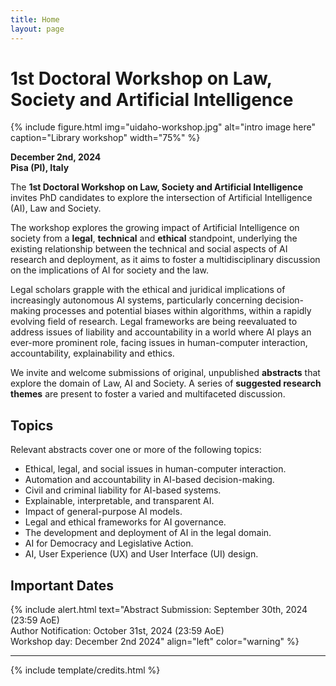 ```yaml
---
title: Home
layout: page
---
```


# 1st Doctoral Workshop on Law, Society and Artificial Intelligence

{% include figure.html img="uidaho-workshop.jpg" alt="intro image here" caption="Library workshop" width="75%" %}


**December 2nd, 2024<br>
Pisa (PI), Italy**


The **1st Doctoral Workshop on Law, Society and Artificial Intelligence** invites PhD candidates to explore the intersection of Artificial Intelligence (AI), Law and Society. 

The workshop explores the growing impact of Artificial Intelligence on society from a **legal**, **technical** and **ethical** standpoint, underlying the existing relationship between the technical and social aspects of AI research and deployment, as it aims to foster a multidisciplinary discussion on the implications of AI for society and the law.

Legal scholars grapple with the ethical and juridical implications of increasingly autonomous AI systems, particularly concerning decision-making processes and potential biases within algorithms, within a rapidly evolving field of research. Legal frameworks are being reevaluated to address issues of liability and accountability in a world where AI plays an ever-more prominent role, facing issues in human-computer interaction, accountability, explainability and ethics.
 
We invite and welcome submissions of original, unpublished **abstracts** that explore the domain of Law, AI and Society. A series of **suggested research themes** are present to foster a varied and multifaceted discussion.


## Topics 
Relevant abstracts cover one or more of the following topics:
- Ethical, legal, and social issues in human-computer interaction.
- Automation and accountability in AI-based decision-making.
- Civil and criminal liability for AI-based systems.
- Explainable, interpretable, and transparent AI.
- Impact of general-purpose AI models.
- Legal and ethical frameworks for AI governance. 
- The development and deployment of AI in the legal domain.
- AI for Democracy and Legislative Action.
- AI, User Experience (UX) and User Interface (UI) design.

## Important Dates
{% include alert.html text="Abstract Submission: September 30th, 2024 (23:59 AoE)<br>
Author Notification: October 31st, 2024 (23:59 AoE)<br>
Workshop day: December 2nd 2024" align="left" color="warning" %}


------

{% include template/credits.html %}
